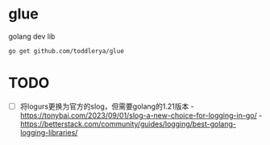 # glue
golang dev lib

```shell
go get github.com/toddlerya/glue
```


# TODO

- [ ] 将logurs更换为官方的slog，但需要golang的1.21版本
        - https://tonybai.com/2023/09/01/slog-a-new-choice-for-logging-in-go/
        - https://betterstack.com/community/guides/logging/best-golang-logging-libraries/